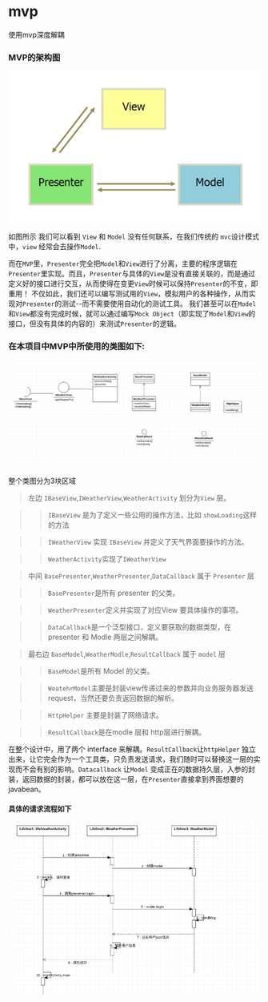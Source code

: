 # mvp
使用mvp深度解耦

### MVP的架构图

   ![mvp](https://github.com/jiangminglu/mvp/blob/master/mvp.jpg)

如图所示 我们可以看到 `View` 和 `Model` 没有任何联系，在我们传统的 `mvc`设计模式中，`view` 经常会去操作`Model`.

而在`MVP`里，`Presenter`完全把`Model`和`View`进行了分离，主要的程序逻辑在`Presenter`里实现。而且，`Presenter`与具体的`View`是没有直接关联的，而是通过定义好的接口进行交互，从而使得在变更`View`时候可以保持`Presenter`的不变，即重用！ 不仅如此，我们还可以编写测试用的`View`，模拟用户的各种操作，从而实现对`Presenter`的测试--而不需要使用自动化的测试工具。 我们甚至可以在`Model`和`View`都没有完成时候，就可以通过编写`Mock Object`（即实现了`Model`和`View`的接口，但没有具体的内容的）来测试`Presenter`的逻辑。

### 在本项目中MVP中所使用的类图如下:

  ![diagram](https://github.com/jiangminglu/mvp/blob/master/diagram.png)

整个类图分为3块区域

> 左边 `IBaseView`,`IWeatherView`,`WeatherActivity` 划分为`View` 层。

>> `IBaseView` 是为了定义一些公用的操作方法，比如 `showLoading`这样的方法

>> `IWeatherView` 实现 `IBaseView` 并定义了天气界面要操作的方法。

>> `WeatherActivity`实现了`IWeatherView` 

> 中间 `BasePresenter`,`WeatherPresenter`,`DataCallback` 属于 `Presenter` 层

>> `BasePresenter`是所有 presenter 的父类。

>> `WeatherPresenter`定义并实现了对应View 要具体操作的事项。

>> `DataCallback`是一个泛型接口，定义要获取的数据类型，在presenter 和 Modle 两层之间解耦。

> 最右边 `BaseModel`,`WeatherModle`,`ResultCallback` 属于 `model` 层

>> `BaseModel`是所有 Model 的父类。

>> `WeatehrModel`主要是封装view传递过来的参数并向业务服务器发送request，当然还要负责返回数据的解析。

>> `HttpHelper` 主要是封装了网络请求。

>> `ResultCallback`是在modle 层和 http层进行解耦。

在整个设计中，用了两个 interface 来解耦。`ResultCallback`让`httpHelper` 独立出来，让它完全作为一个工具类，只负责发送请求，我们随时可以替换这一层的实现而不会有别的影响。`Datacallback` 让`Model` 变成正在的数据持久层，入参的封装，返回数据的封装，都可以放在这一层，在`Presenter`直接拿到界面想要的 javabean。

#### 具体的请求流程如下

 ![时序图](https://github.com/jiangminglu/mvp/blob/master/时序图.png)




